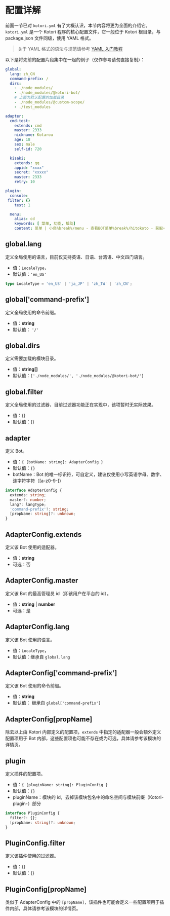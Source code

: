 # 配置详解

前面一节已对 `kotori.yml` 有了大概认识，本节内容将更为全面的介绍它。`kotori.yml` 是一个 Kotori 程序的核心配置文件，它一般位于 Kotori 根目录，与 package.json 文件同级，使用 YAML 格式。

> 关于 YAML 格式的语法与规范请参考 [YAML 入门教程](https://www.runoob.com/w3cnote/yaml-intro.html)

以下是将先前的配置片段集中在一起的例子（仅作参考请勿直接复制）：

```yaml
global:
  lang: zh_CN
  command-prefix: /
  dirs:
    - ./node_modules/
    - ./node_modules/@kotori-bot/
    # 上面为默认配置的加载目录
    - ./node_modules/@custom-scope/
    - ./test_modules

adapter:
  cmd-test:
    extends: cmd
    master: 2333
    nickname: Kotarou
    age: 18
    sex: male
    self-id: 720

  kisaki:
    extends: qq
    appid: "xxxx"
    secret: "xxxxx"
    master: 2333
    retry: 10

plugin:
  console:
 filter: {}
    test: 1

  menu:
    alias: cd
    keywords: [ 菜单, 功能, 帮助]
    content: 菜单 | 小鳥%break%/menu - 查看BOT菜单%break%/hitokoto - 获取一条一言%break%ByHotaru
```

## global.lang

定义全局使用的语言，目前仅支持英语、日语、台湾语、中文四门语言。

- 值：`LocaleType`，
- 默认值：`'en_US'`

```typescript
type LocaleType = 'en_US' | 'ja_JP' | 'zh_TW' | 'zh_CN';
```

## global['command-prefix']

定义全局使用的命令前缀。

- 值：**string**
- 默认值： `'/'`

## global.dirs

定义需要加载的模块目录。

- 值：**string[]**
- 默认值：`['./node_modules/', './node_modules/@kotori-bot/']`

## global.filter

定义全局使用的过滤器，目前过滤器功能正在实现中，该项暂时无实际效果。

- 值：{}
- 默认值：{}

## adapter

定义 Bot。

- 值：`{ [botName: string]: AdapterConfig }`
- 默认值：`{}`
- botName：Bot 的唯一标识符，可自定义，建议仅使用小写英语字母、数字、连字符字符（\[a-z0-9-\]）

```typescript
interface AdapterConfig {
  extends: string;
  master?: number;
  lang?: langType;
  'command-prefix'?: string;
  [propName: string]?: unknown;
}
```

## AdapterConfig.extends

定义该 Bot 使用的适配器。

- 值：**string**
- 可选：否

## AdapterConfig.master

定义该 Bot 的最高管理员 id（即该用户在平台的 id）。

- 值：**string** | **number**
- 可选：是

## AdapterConfig.lang

定义该 Bot 使用的语言。

- 值：`LocaleType`，
- 默认值：继承自 `global.lang`

## AdapterConfig['command-prefix']

定义该 Bot 使用的命令前缀。

- 值：**string**
- 默认值： 继承自 `global['command-prefix']`

## AdapterConfig[propName]

除去以上由 Kotori 内部定义的配置项，`extends` 中指定的适配器一般会额外定义配置项用于 Bot 内部，这些配置项也可能不存在或为可选，具体请参考该模块的详情页。

## plugin

定义插件的配置项。

- 值：`{ [pluginName: string]: PluginConfig }`
- 默认值：`{}`
- pluginName：模块的 id，去掉该模块包名中的命名空间与模块前缀（Kotori-plugin-）部分

```typescript
interface PluginConfig {
  filter?: {};
  [propName: string]?: unknown;
}
```

## PluginConfig.filter

定义该插件使用的过滤器。

- 值：{}
- 默认值：{}

## PluginConfig[propName]

类似于 AdapterConfig 中的 `[propName]`，该插件也可能会定义一些配置项用于插件内部，具体请参考该模块的详情页。
